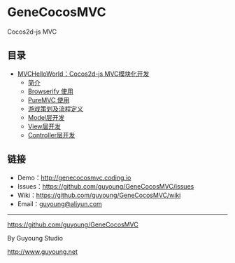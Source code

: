 GeneCocosMVC
============

Cocos2d-js MVC

## 目录

- [MVCHelloWorld：Cocos2d-js MVC模块化开发](/MVCHelloWorld/)
    - [简介](/MVCHelloWorld-Part01/)
    - [Browserify 使用](/MVCHelloWorld-Part02/)
    - [PureMVC 使用](/MVCHelloWorld-Part03/)
    - [游戏策划及流程定义](/MVCHelloWorld-Part04/)
    - [Model层开发](/MVCHelloWorld-Part05/)
    - [View层开发](/MVCHelloWorld-Part06/)                    
    - [Controller层开发](/MVCHelloWorld-Part07/)


## 链接


<p>
<ul>
<li>Demo：<a href="http://genecocosmvc.coding.io/">http://genecocosmvc.coding.io</a></li>
<li>Issues：<a href="https://github.com/guyoung/GeneCocosMVC/issues">https://github.com/guyoung/GeneCocosMVC/issues</a></li>
<li>Wiki：<a href="https://github.com/guyoung/GeneCocosMVC/wiki">https://github.com/guyoung/GeneCocosMVC/wiki</a></li>
<li>Email：<a href="&#x6D;&#x61;i&#x6C;&#x74;&#x6F;:&#x67;&#x75;&#x79;&#x6f;&#x75;&#x6e;&#x67;&#x40;&#x61;&#x6c;&#x69;&#x79;&#x75;&#x6e;&#x2e;&#x63;&#x6f;&#x6d;">&#x67;&#x75;&#x79;&#x6f;&#x75;&#x6e;&#x67;&#x40;&#x61;&#x6c;&#x69;&#x79;&#x75;&#x6e;&#x2e;&#x63;&#x6f;&#x6d;</a></li>
</ul>
</p>





------------------------------------------------

<https://github.com/guyoung/GeneCocosMVC>

By Guyoung Studio 

<http://www.guyoung.net>


